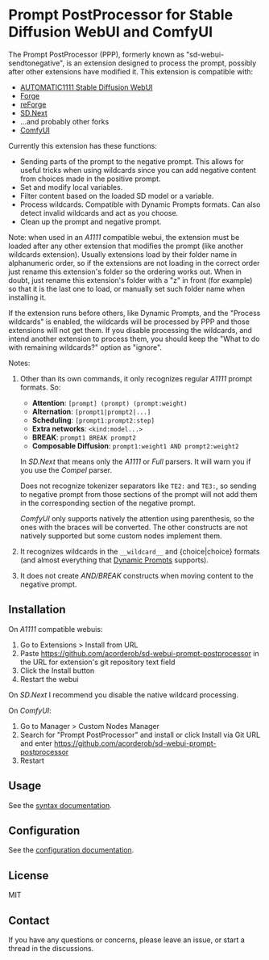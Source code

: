# Prompt PostProcessor for Stable Diffusion WebUI and ComfyUI

The Prompt PostProcessor (PPP), formerly known as "sd-webui-sendtonegative", is an extension designed to process the prompt, possibly after other extensions have modified it. This extension is compatible with:

* [AUTOMATIC1111 Stable Diffusion WebUI](https://github.com/AUTOMATIC1111/stable-diffusion-webui)
* [Forge](https://github.com/lllyasviel/stable-diffusion-webui-forge)
* [reForge](https://github.com/Panchovix/stable-diffusion-webui-reForge)
* [SD.Next](https://github.com/vladmandic/automatic)
* ...and probably other forks
* [ComfyUI](https://github.com/comfyanonymous/ComfyUI)

Currently this extension has these functions:

* Sending parts of the prompt to the negative prompt. This allows for useful tricks when using wildcards since you can add negative content from choices made in the positive prompt.
* Set and modify local variables.
* Filter content based on the loaded SD model or a variable.
* Process wildcards. Compatible with Dynamic Prompts formats. Can also detect invalid wildcards and act as you choose.
* Clean up the prompt and negative prompt.

Note: when used in an *A1111* compatible webui, the extension must be loaded after any other extension that modifies the prompt (like another wildcards extension). Usually extensions load by their folder name in alphanumeric order, so if the extensions are not loading in the correct order just rename this extension's folder so the ordering works out. When in doubt, just rename this extension's folder with a "z" in front (for example) so that it is the last one to load, or manually set such folder name when installing it.

If the extension runs before others, like Dynamic Prompts, and the "Process wildcards" is enabled, the wildcards will be processed by PPP and those extensions will not get them. If you disable processing the wildcards, and intend another extension to process them, you should keep the "What to do with remaining wildcards?" option as "ignore".

Notes:

1. Other than its own commands, it only recognizes regular *A1111* prompt formats. So:

    * **Attention**: `[prompt] (prompt) (prompt:weight)`
    * **Alternation**: `[prompt1|prompt2|...]`
    * **Scheduling**: `[prompt1:prompt2:step]`
    * **Extra networks**: `<kind:model...>`
    * **BREAK**: `prompt1 BREAK prompt2`
    * **Composable Diffusion**: `prompt1:weight1 AND prompt2:weight2`

    In *SD.Next* that means only the *A1111* or *Full* parsers. It will warn you if you use the *Compel* parser.

    Does not recognize tokenizer separators like `TE2:` and `TE3:`, so sending to negative prompt from those sections of the prompt will not add them in the corresponding section of the negative prompt.

    *ComfyUI* only supports natively the attention using parenthesis, so the ones with the braces will be converted. The other constructs are not natively supported but some custom nodes implement them.
2. It recognizes wildcards in the `__wildcard__` and {choice|choice} formats (and almost everything that [Dynamic Prompts](https://github.com/adieyal/sd-dynamic-prompts) supports).
3. It does not create *AND/BREAK* constructs when moving content to the negative prompt.

## Installation

On *A1111* compatible webuis:

1. Go to Extensions > Install from URL
2. Paste <https://github.com/acorderob/sd-webui-prompt-postprocessor> in the URL for extension's git repository text field
3. Click the Install button
4. Restart the webui

On *SD.Next* I recommend you disable the native wildcard processing.

On *ComfyUI*:

1. Go to Manager > Custom Nodes Manager
2. Search for "Prompt PostProcessor" and install or click Install via Git URL and enter <https://github.com/acorderob/sd-webui-prompt-postprocessor>
3. Restart

## Usage

See the [syntax documentation](docs/SYNTAX.md).

## Configuration

See the [configuration documentation](docs/CONFIG.md).

## License

MIT

## Contact

If you have any questions or concerns, please leave an issue, or start a thread in the discussions.

